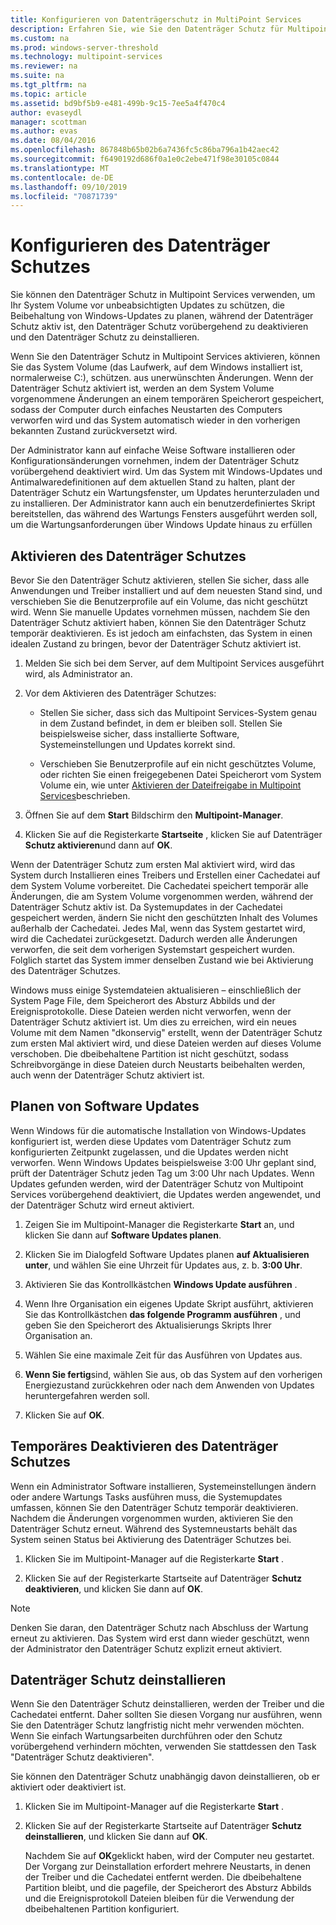 ```yaml
---
title: Konfigurieren von Datenträgerschutz in MultiPoint Services
description: Erfahren Sie, wie Sie den Datenträger Schutz für Multipoint Services einrichten.
ms.custom: na
ms.prod: windows-server-threshold
ms.technology: multipoint-services
ms.reviewer: na
ms.suite: na
ms.tgt_pltfrm: na
ms.topic: article
ms.assetid: bd9bf5b9-e481-499b-9c15-7ee5a4f470c4
author: evaseydl
manager: scottman
ms.author: evas
ms.date: 08/04/2016
ms.openlocfilehash: 867848b65b02b6a7436fc5c86ba796a1b42aec42
ms.sourcegitcommit: f6490192d686f0a1e0c2ebe471f98e30105c0844
ms.translationtype: MT
ms.contentlocale: de-DE
ms.lasthandoff: 09/10/2019
ms.locfileid: "70871739"
---
```

# <a name="configure-disk-protection"></a>Konfigurieren des Datenträger Schutzes
Sie können den Datenträger Schutz in Multipoint Services verwenden, um Ihr System Volume vor unbeabsichtigten Updates zu schützen, die Beibehaltung von Windows-Updates zu planen, während der Datenträger Schutz aktiv ist, den Datenträger Schutz vorübergehend zu deaktivieren und den Datenträger Schutz zu deinstallieren.  
  
Wenn Sie den Datenträger Schutz in Multipoint Services aktivieren, können Sie das System Volume (das Laufwerk, auf dem Windows installiert ist, normalerweise C:), schützen. aus unerwünschten Änderungen. Wenn der Datenträger Schutz aktiviert ist, werden an dem System Volume vorgenommene Änderungen an einem temporären Speicherort gespeichert, sodass der Computer durch einfaches Neustarten des Computers verworfen wird und das System automatisch wieder in den vorherigen bekannten Zustand zurückversetzt wird.  
  
Der Administrator kann auf einfache Weise Software installieren oder Konfigurationsänderungen vornehmen, indem der Datenträger Schutz vorübergehend deaktiviert wird. Um das System mit Windows-Updates und Antimalwaredefinitionen auf dem aktuellen Stand zu halten, plant der Datenträger Schutz ein Wartungsfenster, um Updates herunterzuladen und zu installieren. Der Administrator kann auch ein benutzerdefiniertes Skript bereitstellen, das während des Wartungs Fensters ausgeführt werden soll, um die Wartungsanforderungen über Windows Update hinaus zu erfüllen  
  
## <a name="enable-disk-protection"></a>Aktivieren des Datenträger Schutzes  
Bevor Sie den Datenträger Schutz aktivieren, stellen Sie sicher, dass alle Anwendungen und Treiber installiert und auf dem neuesten Stand sind, und verschieben Sie die Benutzerprofile auf ein Volume, das nicht geschützt wird. Wenn Sie manuelle Updates vornehmen müssen, nachdem Sie den Datenträger Schutz aktiviert haben, können Sie den Datenträger Schutz temporär deaktivieren. Es ist jedoch am einfachsten, das System in einen idealen Zustand zu bringen, bevor der Datenträger Schutz aktiviert ist.  
  
 
1.  Melden Sie sich bei dem Server, auf dem Multipoint Services ausgeführt wird, als Administrator an.  
  
2.  Vor dem Aktivieren des Datenträger Schutzes:  
  
    -   Stellen Sie sicher, dass sich das Multipoint Services-System genau in dem Zustand befindet, in dem er bleiben soll. Stellen Sie beispielsweise sicher, dass installierte Software, Systemeinstellungen und Updates korrekt sind.  
  
    -   Verschieben Sie Benutzerprofile auf ein nicht geschütztes Volume, oder richten Sie einen freigegebenen Datei Speicherort vom System Volume ein, wie unter [Aktivieren der Dateifreigabe in Multipoint Services](Enable-file-sharing-in-MultiPoint-services.md)beschrieben.  
  
3.  Öffnen Sie auf dem **Start** Bildschirm den **Multipoint-Manager**.  
  
4.  Klicken Sie auf die Registerkarte **Startseite** , klicken Sie auf Datenträger **Schutz aktivieren**und dann auf **OK**.  
  
Wenn der Datenträger Schutz zum ersten Mal aktiviert wird, wird das System durch Installieren eines Treibers und Erstellen einer Cachedatei auf dem System Volume vorbereitet. Die Cachedatei speichert temporär alle Änderungen, die am System Volume vorgenommen werden, während der Datenträger Schutz aktiv ist. Da Systemupdates in der Cachedatei gespeichert werden, ändern Sie nicht den geschützten Inhalt des Volumes außerhalb der Cachedatei. Jedes Mal, wenn das System gestartet wird, wird die Cachedatei zurückgesetzt. Dadurch werden alle Änderungen verworfen, die seit dem vorherigen Systemstart gespeichert wurden. Folglich startet das System immer denselben Zustand wie bei Aktivierung des Datenträger Schutzes.  
  
Windows muss einige Systemdateien aktualisieren – einschließlich der System Page File, dem Speicherort des Absturz Abbilds und der Ereignisprotokolle. Diese Dateien werden nicht verworfen, wenn der Datenträger Schutz aktiviert ist. Um dies zu erreichen, wird ein neues Volume mit dem Namen "dkonservig" erstellt, wenn der Datenträger Schutz zum ersten Mal aktiviert wird, und diese Dateien werden auf dieses Volume verschoben. Die dbeibehaltene Partition ist nicht geschützt, sodass Schreibvorgänge in diese Dateien durch Neustarts beibehalten werden, auch wenn der Datenträger Schutz aktiviert ist.  
  
## <a name="schedule-software-updates"></a>Planen von Software Updates  
Wenn Windows für die automatische Installation von Windows-Updates konfiguriert ist, werden diese Updates vom Datenträger Schutz zum konfigurierten Zeitpunkt zugelassen, und die Updates werden nicht verworfen. Wenn Windows Updates beispielsweise 3:00 Uhr geplant sind, prüft der Datenträger Schutz jeden Tag um 3:00 Uhr nach Updates. Wenn Updates gefunden werden, wird der Datenträger Schutz von Multipoint Services vorübergehend deaktiviert, die Updates werden angewendet, und der Datenträger Schutz wird erneut aktiviert.  
   
1.  Zeigen Sie im Multipoint-Manager die Registerkarte **Start** an, und klicken Sie dann auf **Software Updates planen**.  
  
2.  Klicken Sie im Dialogfeld Software Updates planen **auf Aktualisieren unter**, und wählen Sie eine Uhrzeit für Updates aus, z. b. **3:00 Uhr**.  
  
3.  Aktivieren Sie das Kontrollkästchen **Windows Update ausführen** .  
  
4.  Wenn Ihre Organisation ein eigenes Update Skript ausführt, aktivieren Sie das Kontrollkästchen **das folgende Programm ausführen** , und geben Sie den Speicherort des Aktualisierungs Skripts Ihrer Organisation an.  
  
5.  Wählen Sie eine maximale Zeit für das Ausführen von Updates aus.  
  
6.  **Wenn Sie fertig**sind, wählen Sie aus, ob das System auf den vorherigen Energiezustand zurückkehren oder nach dem Anwenden von Updates heruntergefahren werden soll.  
  
7.  Klicken Sie auf **OK**.  
  
## <a name="temporarily-disable-disk-protection"></a>Temporäres Deaktivieren des Datenträger Schutzes  
Wenn ein Administrator Software installieren, Systemeinstellungen ändern oder andere Wartungs Tasks ausführen muss, die Systemupdates umfassen, können Sie den Datenträger Schutz temporär deaktivieren. Nachdem die Änderungen vorgenommen wurden, aktivieren Sie den Datenträger Schutz erneut. Während des Systemneustarts behält das System seinen Status bei Aktivierung des Datenträger Schutzes bei.  
    
1.  Klicken Sie im Multipoint-Manager auf die Registerkarte **Start** .  
  
2.  Klicken Sie auf der Registerkarte Startseite auf Datenträger **Schutz deaktivieren**, und klicken Sie dann auf **OK**.  
  
> [!NOTE]  
> Denken Sie daran, den Datenträger Schutz nach Abschluss der Wartung erneut zu aktivieren. Das System wird erst dann wieder geschützt, wenn der Administrator den Datenträger Schutz explizit erneut aktiviert.  
  
## <a name="uninstall-disk-protection"></a>Datenträger Schutz deinstallieren  
Wenn Sie den Datenträger Schutz deinstallieren, werden der Treiber und die Cachedatei entfernt. Daher sollten Sie diesen Vorgang nur ausführen, wenn Sie den Datenträger Schutz langfristig nicht mehr verwenden möchten. Wenn Sie einfach Wartungsarbeiten durchführen oder den Schutz vorübergehend verhindern möchten, verwenden Sie stattdessen den Task "Datenträger Schutz deaktivieren".  
  
Sie können den Datenträger Schutz unabhängig davon deinstallieren, ob er aktiviert oder deaktiviert ist.  
   
1.  Klicken Sie im Multipoint-Manager auf die Registerkarte **Start** .  
  
2.  Klicken Sie auf der Registerkarte Startseite auf Datenträger **Schutz deinstallieren**, und klicken Sie dann auf **OK**.  
  
    Nachdem Sie auf **OK**geklickt haben, wird der Computer neu gestartet. Der Vorgang zur Deinstallation erfordert mehrere Neustarts, in denen der Treiber und die Cachedatei entfernt werden. Die dbeibehaltene Partition bleibt, und die pagefile, der Speicherort des Absturz Abbilds und die Ereignisprotokoll Dateien bleiben für die Verwendung der dbeibehaltenen Partition konfiguriert.